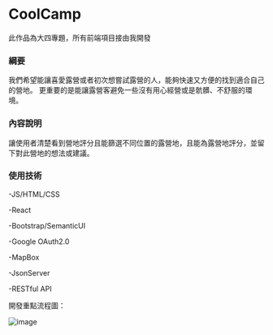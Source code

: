 # CoolCamp
此作品為大四專題，所有前端項目接由我開發




### 綱要

  我們希望能讓喜愛露營或者初次想嘗試露營的人，能夠快速又方便的找到適合自己的營地。
更重要的是能讓露營客避免一些沒有用心經營或是骯髒、不舒服的環境。


### 內容說明

讓使用者清楚看到營地評分且能篩選不同位置的露營地，且能為露營地評分，並留下對此營地的想法或建議。

### 使用技術

-JS/HTML/CSS

-React

-Bootstrap/SemanticUI

-Google OAuth2.0

-MapBox

-JsonServer 

-RESTful API

開發重點流程圖：

![image](https://user-images.githubusercontent.com/80499340/163546431-d3c6f7af-776c-4ff3-a338-a84fbc6f9ddc.png)
